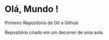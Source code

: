 # Olá, Mundo !
 Primeiro Repositório de Git e Github

Repositório criado em um decorrer de uma aula.